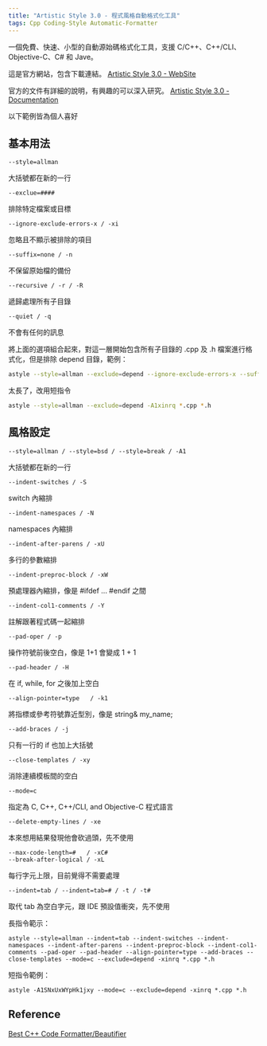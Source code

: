 ```yaml
---
title: "Artistic Style 3.0 - 程式風格自動格式化工具"
tags: Cpp Coding-Style Automatic-Formatter
---
```


一個免費、快速、小型的自動源始碼格式化工具，支援 C/C++、C++/CLI、Objective-C、C# 和 Jave。

這是官方網站，包含下載連結。
[Artistic Style 3.0 - WebSite](http://astyle.sourceforge.net/)

官方的文件有詳細的說明，有興趣的可以深入研究。
[Artistic Style 3.0 - Documentation](http://astyle.sourceforge.net/astyle.html)

以下範例皆為個人喜好

## 基本用法

```
--style=allman
```

大括號都在新的一行

```
--exclue=####
```

排除特定檔案或目標

```
--ignore-exclude-errors-x / -xi
```

忽略且不顯示被排除的項目

```
--suffix=none / -n
```

不保留原始檔的備份

```
--recursive / -r / -R
```

遞歸處理所有子目錄

```
--quiet / -q
```

不會有任何的訊息

將上面的選項組合起來，對這一層開始包含所有子目錄的 .cpp 及 .h 檔案進行格式化，但是排除 depend 目錄，範例：

```bash
astyle --style=allman --exclude=depend --ignore-exclude-errors-x --suffix=none --recursive --quiet *.cpp *.h
```

太長了，改用短指令

```bash
astyle --style=allman --exclude=depend -A1xinrq *.cpp *.h
```

## 風格設定

```
--style=allman / --style=bsd / --style=break / -A1
```

大括號都在新的一行

```
--indent-switches / -S
```

switch 內縮排

```
--indent-namespaces / -N
```

namespaces 內縮排

```
--indent-after-parens / -xU
```

多行的參數縮排

```
--indent-preproc-block / -xW
```

預處理器內縮排，像是 #ifdef ... #endif 之間

```
--indent-col1-comments / -Y
```

註解跟著程式碼一起縮排

```
--pad-oper / -p
```

操作符號前後空白，像是 1+1 會變成 1 + 1

```
--pad-header / -H
```

在 if, while, for 之後加上空白

```
--align-pointer=type   / -k1
```

將指標或參考符號靠近型別，像是 string& my_name;

```
--add-braces / -j
```

只有一行的 if 也加上大括號

```
--close-templates / -xy
```

消除連續模板間的空白

```
--mode=c
```

指定為 C, C++, C++/CLI, and Objective-C 程式語言

```
--delete-empty-lines / -xe
```

本來想用結果發現他會砍過頭，先不使用

```
--max-code-length=#   / -xC#
--break-after-logical / -xL
```

每行字元上限，目前覺得不需要處理

```
--indent=tab / --indent=tab=# / -t / -t#
```

取代 tab 為空白字元，跟 IDE 預設值衝突，先不使用

長指令範示：

```
astyle --style=allman --indent=tab --indent-switches --indent-namespaces --indent-after-parens --indent-preproc-block --indent-col1-comments --pad-oper --pad-header --align-pointer=type --add-braces --close-templates --mode=c --exclude=depend -xinrq *.cpp *.h
```

短指令範例：

```
astyle -A1SNxUxWYpHk1jxy --mode=c --exclude=depend -xinrq *.cpp *.h
```

## Reference

[Best C++ Code Formatter/Beautifier](https://stackoverflow.com/questions/841075/best-c-code-formatter-beautifier)
